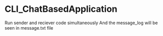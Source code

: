 # CLI_ChatBasedApplication
Run sender and reciever code simultaneously
And the message_log will be seen in message.txt file
